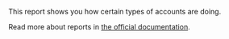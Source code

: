 This report shows you how certain types of accounts are doing.

Read more about reports in [the official documentation](https://drive.google.com/open?id=1Sd7zt2hZ57ybRO1xARW8c5Wf_oLEIdZ6).
